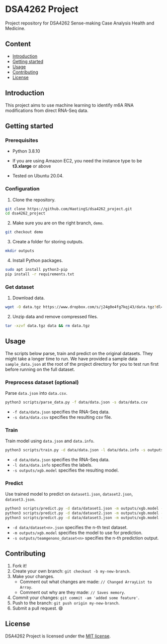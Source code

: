 # DSA4262 Project
Project repository for DSA4262 Sense-making Case Analysis Health and Medicine. 

## Content
- [Introduction](#Introduction)
- [Getting started](#Getting-started)
- [Usage](#Usage)
- [Contributing](#Contributing)
- [License](#License)

## Introduction
This project aims to use machine learning to identify m6A RNA modifications from direct RNA-Seq data.

## Getting started

### Prerequisites
- Python 3.8.10
- If you are using Amazon EC2, you need the instance type to be **t3.xlarge** or above

- Tested on Ubuntu 20.04.

### Configuration
1. Clone the repository.
```bash
git clone https://github.com/HaotingS/dsa4262_project.git
cd dsa4262_project
```
2. Make sure you are on the right branch, `demo`.
```bash
git checkout demo
```
3. Create a folder for storing outputs.
```bash
mkdir outputs
```
4. Install Python packages.
```bash
sudo apt install python3-pip
pip install -r requirements.txt
```

### Get dataset
1. Download data.
```bash
wget -O data.tgz https://www.dropbox.com/s/j24g0e4fg7kqj43/data.tgz?dl=1
```
2. Unzip data and remove compressed files.
```bash
tar -xzvf data.tgz data && rm data.tgz
```

## Usage
The scripts below parse, train and predict on the original datasets. They might take a longer time to run. We have provided a sample data `sample_data.json` at the root of the project directory for you to test run first before running on the full dataset.

### Preprocess dataset (optional)
Parse `data.json` into `data.csv`.
```bash
python3 scripts/parse_data.py -f data/data.json -s data/data.csv
```
* `-f data/data.json` specifies the RNA-Seq data.
* `-s data/data.csv` specifies the resulting csv file.

### Train
Train model using `data.json` and `data.info`.
```bash
python3 scripts/train.py -d data/data.json -l data/data.info -s outputs/xgb.model
```
* `-d data/data.json` specifies the RNA-Seq data.
* `-l data/data.info` specifies the labels.
* `-s outputs/xgb.model` specifies the resulting model.

### Predict
Use trained model to predict on `dataset1.json`, `dataset2.json`, `dataset3.json`.
```bash
python3 scripts/predict.py -d data/dataset1.json -m outputs/xgb.model -s outputs/teamgenono_dataset1.csv
python3 scripts/predict.py -d data/dataset2.json -m outputs/xgb.model -s outputs/teamgenono_dataset2.csv
python3 scripts/predict.py -d data/dataset3.json -m outputs/xgb.model -s outputs/teamgenono_dataset3.csv
```
* `-d data/dataset<n>.json` specifies the n-th test dataset.
* `-m outputs/xgb.model` specifies the model to use for prediction.
* `-s outputs/teamgenono_dataset<n>` specifies the n-th prediction output.

## Contributing
1. Fork it!
2. Create your own branch: `git checkout -b my-new-branch`.
3. Make your changes.
   - Comment out what changes are made: `// Changed ArrayList to Array`.
   - Comment out why are they made: `// Saves memory`.
3. Commit your changes: `git commit -am 'added some feature'`.
4. Push to the branch: `git push origin my-new-branch`.
5. Submit a pull request. :smile:

## License
DSA4262 Project is licensed under the [MIT license](./LICENSE).
